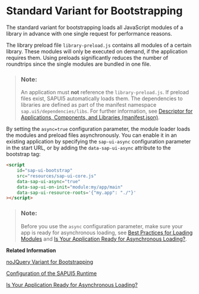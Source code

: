 <!-- loio91f1f4536f4d1014b6dd926db0e91070 -->

# Standard Variant for Bootstrapping

The standard variant for bootstrapping loads all JavaScript modules of a library in advance with one single request for performance reasons.

The library preload file `library-preload.js` contains all modules of a certain library. These modules will only be executed on demand, if the application requires them. Using preloads significantly reduces the number of roundtrips since the single modules are bundled in one file.

> ### Note:  
> An application must **not** reference the `library-preload.js`. If preload files exist, SAPUI5 automatically loads them. The dependencies to libraries are defined as part of the manifest namespace `sap.ui5/dependencies/libs`. For further information, see [Descriptor for Applications, Components, and Libraries \(manifest.json\)](descriptor-for-applications-components-and-libraries-manifest-json-be0cf40.md).

By setting the `async=true` configuration parameter, the module loader loads the modules and preload files asynchronously. You can enable it in an existing application by specifying the `sap-ui-async` configuration parameter in the start URL, or by adding the `data-sap-ui-async` attribute to the bootstrap tag:

```html
<script
    id="sap-ui-bootstrap"
    src="resources/sap-ui-core.js"
    data-sap-ui-async="true"
    data-sap-ui-on-init="module:my/app/main"
    data-sap-ui-resource-roots='{"my.app": "./"}'
></script>
```

> ### Note:  
> Before you use the `async` configuration parameter, make sure your app is ready for asynchronous loading, see [Best Practices for Loading Modules](best-practices-for-loading-modules-00737d6.md) and [Is Your Application Ready for Asynchronous Loading?](../03_Get-Started/is-your-application-ready-for-asynchronous-loading-493a15a.md).

**Related Information**  


[noJQuery Variant for Bootstrapping](nojquery-variant-for-bootstrapping-91f1dd0.md "The noJQuery variant supports bootstrapping for an application that already integrates jQuery or uses a different jQuery version than SAPUI5.")

[Configuration of the SAPUI5 Runtime](configuration-of-the-sapui5-runtime-91f08de.md "SAPUI5 provides several options for the configuration of the SAPUI5 runtime. The possible ways to provide input for the available configuration options are described in detail.")

[Is Your Application Ready for Asynchronous Loading?](../03_Get-Started/is-your-application-ready-for-asynchronous-loading-493a15a.md "Find a collection of information that helps you to find out if your application is ready for asynchronous loading.")

